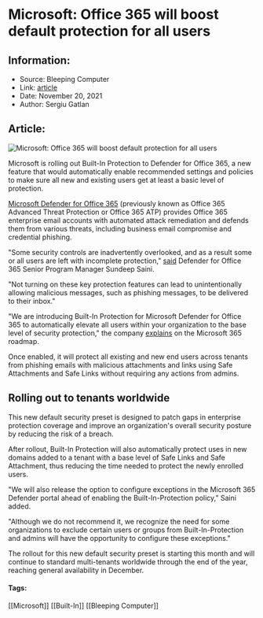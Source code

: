 # Microsoft: Office 365 will boost default protection for all users
### 

## Information:
+ Source: Bleeping Computer
+ Link: [article](https://www.bleepingcomputer.com/news/microsoft/microsoft-office-365-will-boost-default-protection-for-all-users/)
+ Date: November 20, 2021
+ Author: Sergiu Gatlan


## Article:
![Microsoft: Office 365 will boost default protection for all users](https://www.bleepstatic.com/content/hl-images/2020/11/06/Office-365.jpg)


Microsoft is rolling out Built-In Protection to Defender for Office 365, a new feature that would automatically enable recommended settings and policies to make sure all new and existing users get at least a basic level of protection.


[Microsoft Defender for Office 365](https://docs.microsoft.com/en-us/microsoft-365/security/office-365-security/office-365-atp?view=o365-worldwide) (previously known as Office 365 Advanced Threat Protection or Office 365 ATP) provides Office 365 enterprise email accounts with automated attack remediation and defends them from various threats, including business email compromise and credential phishing.


"Some security controls are inadvertently overlooked, and as a result some or all users are left with incomplete protection," [said](https://techcommunity.microsoft.com/t5/microsoft-defender-for-office/mastering-configuration-in-defender-for-office-365-part-three/ba-p/2906990) Defender for Office 365 Senior Program Manager Sundeep Saini. 


"Not turning on these key protection features can lead to unintentionally allowing malicious messages, such as phishing messages, to be delivered to their inbox."


"We are introducing Built-In Protection for Microsoft Defender for Office 365 to automatically elevate all users within your organization to the base level of security protection," the company [explains](https://www.microsoft.com/en-us/microsoft-365/roadmap?filters=In%20development&searchterms=72208) on the Microsoft 365 roadmap.


Once enabled, it will protect all existing and new end users across tenants from phishing emails with malicious attachments and links using Safe Attachments and Safe Links without requiring any actions from admins.


Rolling out to tenants worldwide
--------------------------------


This new default security preset is designed to patch gaps in enterprise protection coverage and improve an organization's overall security posture by reducing the risk of a breach.


After rollout, Built-In Protection will also automatically protect uses in new domains added to a tenant with a base level of Safe Links and Safe Attachment, thus reducing the time needed to protect the newly enrolled users.


"We will also release the option to configure exceptions in the Microsoft 365 Defender portal ahead of enabling the Built-In-Protection policy," Saini added.


"Although we do not recommend it, we recognize the need for some organizations to exclude certain users or groups from Built-In-Protection and admins will have the opportunity to configure these exceptions."


The rollout for this new default security preset is starting this month and will continue to standard multi-tenants worldwide through the end of the year, reaching general availability in December.




#### Tags:
[[Microsoft]] [[Built-In]] [[Bleeping Computer]]
